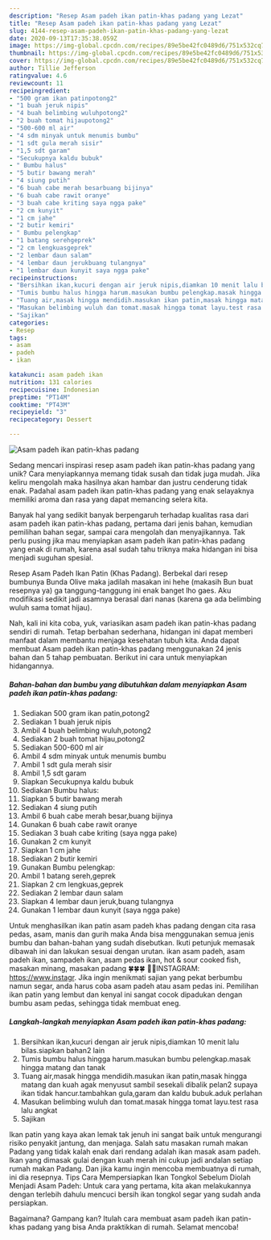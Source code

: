 ```yaml
---
description: "Resep Asam padeh ikan patin-khas padang yang Lezat"
title: "Resep Asam padeh ikan patin-khas padang yang Lezat"
slug: 4144-resep-asam-padeh-ikan-patin-khas-padang-yang-lezat
date: 2020-09-13T17:35:38.059Z
image: https://img-global.cpcdn.com/recipes/89e5be42fc0489d6/751x532cq70/asam-padeh-ikan-patin-khas-padang-foto-resep-utama.jpg
thumbnail: https://img-global.cpcdn.com/recipes/89e5be42fc0489d6/751x532cq70/asam-padeh-ikan-patin-khas-padang-foto-resep-utama.jpg
cover: https://img-global.cpcdn.com/recipes/89e5be42fc0489d6/751x532cq70/asam-padeh-ikan-patin-khas-padang-foto-resep-utama.jpg
author: Tillie Jefferson
ratingvalue: 4.6
reviewcount: 11
recipeingredient:
- "500 gram ikan patinpotong2"
- "1 buah jeruk nipis"
- "4 buah belimbing wuluhpotong2"
- "2 buah tomat hijaupotong2"
- "500-600 ml air"
- "4 sdm minyak untuk menumis bumbu"
- "1 sdt gula merah sisir"
- "1,5 sdt garam"
- "Secukupnya kaldu bubuk"
- " Bumbu halus"
- "5 butir bawang merah"
- "4 siung putih"
- "6 buah cabe merah besarbuang bijinya"
- "6 buah cabe rawit oranye"
- "3 buah cabe kriting saya ngga pake"
- "2 cm kunyit"
- "1 cm jahe"
- "2 butir kemiri"
- " Bumbu pelengkap"
- "1 batang serehgeprek"
- "2 cm lengkuasgeprek"
- "2 lembar daun salam"
- "4 lembar daun jerukbuang tulangnya"
- "1 lembar daun kunyit saya ngga pake"
recipeinstructions:
- "Bersihkan ikan,kucuri dengan air jeruk nipis,diamkan 10 menit lalu bilas.siapkan bahan2 lain"
- "Tumis bumbu halus hingga harum.masukan bumbu pelengkap.masak hingga matang dan tanak"
- "Tuang air,masak hingga mendidih.masukan ikan patin,masak hingga matang dan kuah agak menyusut sambil sesekali dibalik pelan2 supaya ikan tidak hancur.tambahkan gula,garam dan kaldu bubuk.aduk perlahan"
- "Masukan belimbing wuluh dan tomat.masak hingga tomat layu.test rasa lalu angkat"
- "Sajikan"
categories:
- Resep
tags:
- asam
- padeh
- ikan

katakunci: asam padeh ikan 
nutrition: 131 calories
recipecuisine: Indonesian
preptime: "PT14M"
cooktime: "PT43M"
recipeyield: "3"
recipecategory: Dessert

---
```



![Asam padeh ikan patin-khas padang](https://img-global.cpcdn.com/recipes/89e5be42fc0489d6/751x532cq70/asam-padeh-ikan-patin-khas-padang-foto-resep-utama.jpg)

Sedang mencari inspirasi resep asam padeh ikan patin-khas padang yang unik? Cara menyiapkannya memang tidak susah dan tidak juga mudah. Jika keliru mengolah maka hasilnya akan hambar dan justru cenderung tidak enak. Padahal asam padeh ikan patin-khas padang yang enak selayaknya memiliki aroma dan rasa yang dapat memancing selera kita.

Banyak hal yang sedikit banyak berpengaruh terhadap kualitas rasa dari asam padeh ikan patin-khas padang, pertama dari jenis bahan, kemudian pemilihan bahan segar, sampai cara mengolah dan menyajikannya. Tak perlu pusing jika mau menyiapkan asam padeh ikan patin-khas padang yang enak di rumah, karena asal sudah tahu triknya maka hidangan ini bisa menjadi suguhan spesial.

Resep Asam Padeh Ikan Patin (Khas Padang). Berbekal dari resep bumbunya Bunda Olive maka jadilah masakan ini hehe (makasih Bun buat resepnya ya) ga tanggung-tanggung ini enak banget lho gaes. Aku modifikasi sedikit jadi asamnya berasal dari nanas (karena ga ada belimbing wuluh sama tomat hijau).


Nah, kali ini kita coba, yuk, variasikan asam padeh ikan patin-khas padang sendiri di rumah. Tetap berbahan sederhana, hidangan ini dapat memberi manfaat dalam membantu menjaga kesehatan tubuh kita. Anda dapat membuat Asam padeh ikan patin-khas padang menggunakan 24 jenis bahan dan 5 tahap pembuatan. Berikut ini cara untuk menyiapkan hidangannya.

<!--inarticleads1-->

##### Bahan-bahan dan bumbu yang dibutuhkan dalam menyiapkan Asam padeh ikan patin-khas padang:

1. Sediakan 500 gram ikan patin,potong2
1. Sediakan 1 buah jeruk nipis
1. Ambil 4 buah belimbing wuluh,potong2
1. Sediakan 2 buah tomat hijau,potong2
1. Sediakan 500-600 ml air
1. Ambil 4 sdm minyak untuk menumis bumbu
1. Ambil 1 sdt gula merah sisir
1. Ambil 1,5 sdt garam
1. Siapkan Secukupnya kaldu bubuk
1. Sediakan  Bumbu halus:
1. Siapkan 5 butir bawang merah
1. Sediakan 4 siung putih
1. Ambil 6 buah cabe merah besar,buang bijinya
1. Gunakan 6 buah cabe rawit oranye
1. Sediakan 3 buah cabe kriting (saya ngga pake)
1. Gunakan 2 cm kunyit
1. Siapkan 1 cm jahe
1. Sediakan 2 butir kemiri
1. Gunakan  Bumbu pelengkap:
1. Ambil 1 batang sereh,geprek
1. Siapkan 2 cm lengkuas,geprek
1. Sediakan 2 lembar daun salam
1. Siapkan 4 lembar daun jeruk,buang tulangnya
1. Gunakan 1 lembar daun kunyit (saya ngga pake)


Untuk menghasilkan ikan patin asam padeh khas padang dengan cita rasa pedas, asam, manis dan gurih maka Anda bisa menggunakan semua jenis bumbu dan bahan-bahan yang sudah disebutkan. Ikuti petunjuk memasak dibawah ini dan lakukan sesuai dengan urutan. ikan asam padeh, asam padeh ikan, sampadeh ikan, asam pedas ikan, hot &amp; sour cooked fish, masakan minang, masakan padang 🍀🍀🍀 🤳🏻INSTAGRAM: https://www.instagr. Jika ingin menikmati sajian yang pekat berbumbu namun segar, anda harus coba asam padeh atau asam pedas ini. Pemilihan ikan patin yang lembut dan kenyal ini sangat cocok dipadukan dengan bumbu asam pedas, sehingga tidak membuat eneg. 

<!--inarticleads2-->

##### Langkah-langkah menyiapkan Asam padeh ikan patin-khas padang:

1. Bersihkan ikan,kucuri dengan air jeruk nipis,diamkan 10 menit lalu bilas.siapkan bahan2 lain
1. Tumis bumbu halus hingga harum.masukan bumbu pelengkap.masak hingga matang dan tanak
1. Tuang air,masak hingga mendidih.masukan ikan patin,masak hingga matang dan kuah agak menyusut sambil sesekali dibalik pelan2 supaya ikan tidak hancur.tambahkan gula,garam dan kaldu bubuk.aduk perlahan
1. Masukan belimbing wuluh dan tomat.masak hingga tomat layu.test rasa lalu angkat
1. Sajikan


Ikan patin yang kaya akan lemak tak jenuh ini sangat baik untuk mengurangi risiko penyakit jantung, dan menjaga. Salah satu masakan rumah makan Padang yang tidak kalah enak dari rendang adalah ikan masak asam padeh. Ikan yang dimasak gulai dengan kuah merah ini cukup jadi andalan setiap rumah makan Padang. Dan jika kamu ingin mencoba membuatnya di rumah, ini dia resepnya. Tips Cara Mempersiapkan Ikan Tongkol Sebelum Diolah Menjadi Asam Padeh: Untuk cara yang pertama, kita akan melakukannya dengan terlebih dahulu mencuci bersih ikan tongkol segar yang sudah anda persiapkan. 

Bagaimana? Gampang kan? Itulah cara membuat asam padeh ikan patin-khas padang yang bisa Anda praktikkan di rumah. Selamat mencoba!
